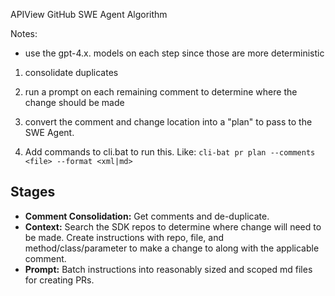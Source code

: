 APIView GitHub SWE Agent Algorithm

Notes:
- use the gpt-4.x. models on each step since those are more deterministic

1. consolidate duplicates
2. run a prompt on each remaining comment to determine where the change should be made
3. convert the comment and change location into a "plan" to pass to the SWE Agent.

4. Add commands to cli.bat to run this. Like: `cli-bat pr plan --comments <file> --format <xml|md>`

## Stages
- **Comment Consolidation:** Get comments and de-duplicate.
- **Context:** Search the SDK repos to determine where change will need to be made. Create instructions with repo, file, and method/class/parameter to make a change to along with the applicable comment.
- **Prompt:** Batch instructions into reasonably sized and scoped md files for creating PRs.
